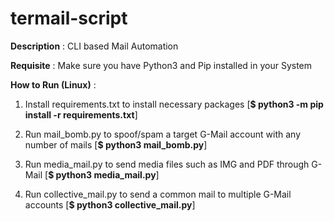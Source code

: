 # termail-script

**Description** : CLI based Mail Automation

**Requisite** : Make sure you have Python3 and Pip installed in your System

**How to Run (Linux)** :

1. Install requirements.txt to install necessary packages [**$ python3 -m pip install -r requirements.txt**]

2. Run mail_bomb.py to spoof/spam a target G-Mail account with any number of mails [**$ python3 mail_bomb.py**]

3. Run media_mail.py to send media files such as IMG and PDF through G-Mail [**$ python3 media_mail.py**]

4. Run collective_mail.py to send a common mail to multiple G-Mail accounts [**$ python3 collective_mail.py**]


